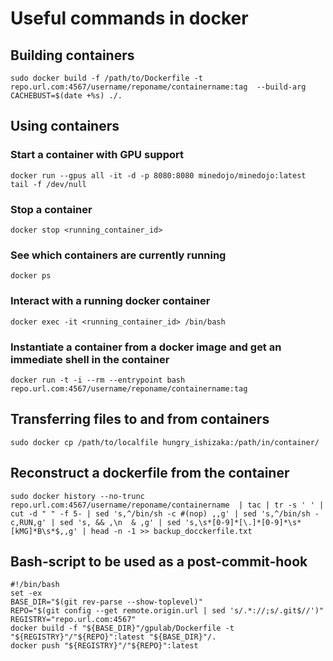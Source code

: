 # Useful commands in docker

## Building containers

```
sudo docker build -f /path/to/Dockerfile -t repo.url.com:4567/username/reponame/containername:tag  --build-arg CACHEBUST=$(date +%s) ./.
```

## Using containers

### Start a container with GPU support

```
docker run --gpus all -it -d -p 8080:8080 minedojo/minedojo:latest tail -f /dev/null
```

### Stop a container
```
docker stop <running_container_id>
```

### See which containers are currently running

```
docker ps
```

### Interact with a running docker container

```
docker exec -it <running_container_id> /bin/bash
```

### Instantiate a container from a docker image and get an immediate shell in the container 

```
docker run -t -i --rm --entrypoint bash repo.url.com:4567/username/reponame/containername:tag
```

## Transferring files to and from containers

```
sudo docker cp /path/to/localfile hungry_ishizaka:/path/in/container/
```

## Reconstruct a dockerfile from the container 

```
sudo docker history --no-trunc repo.url.com:4567/username/reponame/containername  | tac | tr -s ' ' | cut -d " " -f 5- | sed 's,^/bin/sh -c #(nop) ,,g' | sed 's,^/bin/sh -c,RUN,g' | sed 's, && ,\n  & ,g' | sed 's,\s*[0-9]*[\.]*[0-9]*\s*[kMG]*B\s*$,,g' | head -n -1 >> backup_docckerfile.txt
```

## Bash-script to be used as a post-commit-hook

```
#!/bin/bash
set -ex
BASE_DIR="$(git rev-parse --show-toplevel)"
REPO="$(git config --get remote.origin.url | sed 's/.*://;s/.git$//')"
REGISTRY="repo.url.com:4567"
docker build -f "${BASE_DIR}"/gpulab/Dockerfile -t "${REGISTRY}"/"${REPO}":latest "${BASE_DIR}"/.
docker push "${REGISTRY}"/"${REPO}":latest
```
